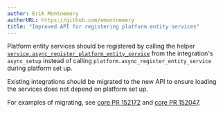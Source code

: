 ```yaml
---
author: Erik Montnemery
authorURL: https://github.com/emontnemery
title: "Improved API for registering platform entity services"
---
```


Platform entity services should be registered by calling the helper [`service.async_register_platform_entity_service`](/docs/dev_101_services?_highlight=async_register_platform_entity_service#entity-service-actions) from the integration's `async_setup` instead of calling `platform.async_register_entity_service` during platform set up.

Existing integrations should be migrated to the new API to ensure loading the services does not depend on platform set up.

For examples of migrating, see [core PR 152172](https://github.com/home-assistant/core/pull/152172) and [core PR 152047](https://github.com/home-assistant/core/pull/152047).
